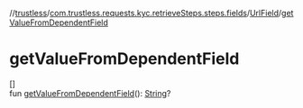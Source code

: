 //[trustless](../../../index.md)/[com.trustless.requests.kyc.retrieveSteps.steps.fields](../index.md)/[UrlField](index.md)/[getValueFromDependentField](get-value-from-dependent-field.md)

# getValueFromDependentField

[]\
fun [getValueFromDependentField](get-value-from-dependent-field.md)(): [String](https://kotlinlang.org/api/latest/jvm/stdlib/kotlin/-string/index.html)?
